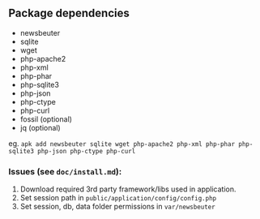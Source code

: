 
## Package dependencies

* newsbeuter
* sqlite
* wget
* php-apache2
* php-xml
* php-phar
* php-sqlite3
* php-json
* php-ctype
* php-curl
* fossil (optional)
* jq (optional)

eg.
`apk add newsbeuter sqlite wget php-apache2 php-xml php-phar php-sqlite3 php-json php-ctype php-curl`

### Issues (see `doc/install.md`):
1. Download required 3rd party framework/libs used in application.
2. Set session path in `public/application/config/config.php`
3. Set session, db, data folder permissions in `var/newsbeuter`

